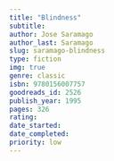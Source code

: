 ```yaml
---
title: "Blindness"
subtitle: 
author: Jose Saramago
author_last: Saramago
slug: saramago-blindness
type: fiction
img: true
genre: classic
isbn: 9780156007757
goodreads_id: 2526
publish_year: 1995
pages: 326
rating: 
date_started:
date_completed:
priority: low
---
```


